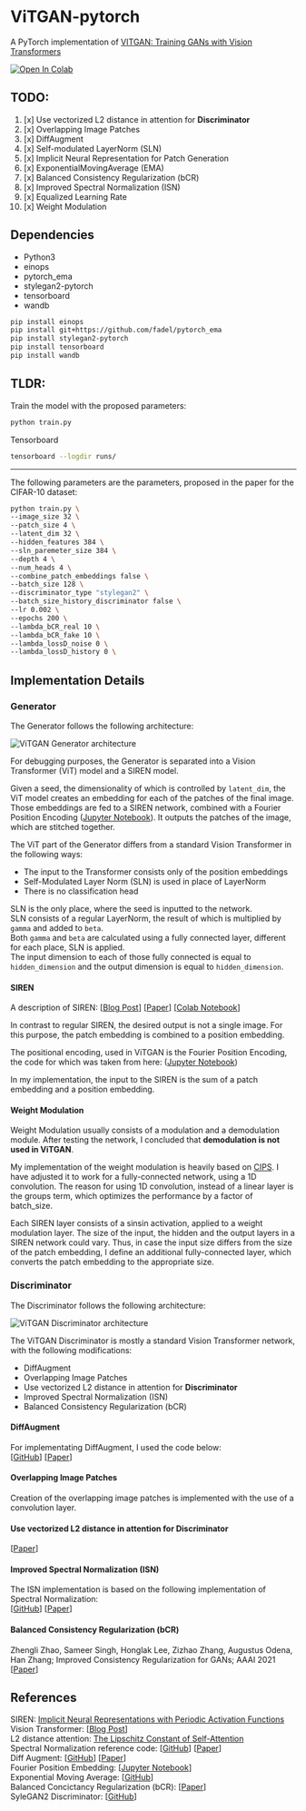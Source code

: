 # ViTGAN-pytorch
A PyTorch implementation of [VITGAN: Training GANs with Vision Transformers](https://arxiv.org/pdf/2107.04589v1.pdf)

[![Open In Colab](https://colab.research.google.com/assets/colab-badge.svg)](https://colab.research.google.com/drive/1kJJw6BYW01HgooCZ2zUDt54e1mXqITXH?usp=sharing)

## TODO:
1.   [x] Use vectorized L2 distance in attention for **Discriminator**
2.   [x] Overlapping Image Patches
2.   [x] DiffAugment
3.   [x] Self-modulated LayerNorm (SLN)
4.   [x] Implicit Neural Representation for Patch Generation
5.   [x] ExponentialMovingAverage (EMA)
6.   [x] Balanced Consistency Regularization (bCR)
7.   [x] Improved Spectral Normalization (ISN)
8.   [x] Equalized Learning Rate
9.   [x] Weight Modulation

## Dependencies

- Python3
- einops
- pytorch_ema
- stylegan2-pytorch
- tensorboard
- wandb

``` bash
pip install einops
pip install git+https://github.com/fadel/pytorch_ema
pip install stylegan2-pytorch
pip install tensorboard
pip install wandb
```

## **TLDR:**

Train the model with the proposed parameters:

``` bash
python train.py
```

Tensorboard

``` bash
tensorboard --logdir runs/
```

***

The following parameters are the parameters, proposed in the paper for the CIFAR-10 dataset:

``` bash
python train.py \
--image_size 32 \
--patch_size 4 \
--latent_dim 32 \
--hidden_features 384 \
--sln_paremeter_size 384 \
--depth 4 \
--num_heads 4 \
--combine_patch_embeddings false \
--batch_size 128 \
--discriminator_type "stylegan2" \
--batch_size_history_discriminator false \
--lr 0.002 \
--epochs 200 \
--lambda_bCR_real 10 \
--lambda_bCR_fake 10 \
--lambda_lossD_noise 0 \
--lambda_lossD_history 0 \
```

## Implementation Details

### Generator

The Generator follows the following architecture:

![ViTGAN Generator architecture](https://drive.google.com/uc?export=view&id=1XaCVOLq8Bvg-I3qM-bugNZcjIW5L7XTO)

For debugging purposes, the Generator is separated into a Vision Transformer (ViT) model and a SIREN model.

Given a seed, the dimensionality of which is controlled by ```latent_dim```, the ViT model creates an embedding for each of the patches of the final image. Those embeddings are fed to a SIREN network, combined with a Fourier Position Encoding \([Jupyter Notebook](https://github.com/tancik/fourier-feature-networks/blob/master/Demo.ipynb)\). It outputs the patches of the image, which are stitched together.

The ViT part of the Generator differs from a standard Vision Transformer in the following ways:
- The input to the Transformer consists only of the position embeddings
- Self-Modulated Layer Norm (SLN) is used in place of LayerNorm
- There is no classification head

SLN is the only place, where the seed is inputted to the network. <br/>
SLN consists of a regular LayerNorm, the result of which is multiplied by ```gamma``` and added to ```beta```. <br/>
Both ```gamma``` and ```beta``` are calculated using a fully connected layer, different for each place, SLN is applied. <br/>
The input dimension to each of those fully connected is equal to ```hidden_dimension``` and the output dimension is equal to ```hidden_dimension```.

#### SIREN

A description of SIREN:
\[[Blog Post](https://tech.fusic.co.jp/posts/2021-08-03-what-are-sirens/)\] \[[Paper](https://arxiv.org/pdf/2006.09661.pdf)\] \[[Colab Notebook](https://colab.research.google.com/github/vsitzmann/siren/blob/master/explore_siren.ipynb)\]

In contrast to regular SIREN, the desired output is not a single image. For this purpose, the patch embedding is combined to a position embedding.

The positional encoding, used in ViTGAN is the Fourier Position Encoding, the code for which was taken from here: \([Jupyter Notebook](https://github.com/tancik/fourier-feature-networks/blob/master/Demo.ipynb)\)

In my implementation, the input to the SIREN is the sum of a patch embedding and a position embedding.

#### Weight Modulation

Weight Modulation usually consists of a modulation and a demodulation module. After testing the network, I concluded that **demodulation is not used in ViTGAN**.

My implementation of the weight modulation is heavily based on [CIPS](https://github.com/saic-mdal/CIPS/blob/main/model/blocks.py#L173). I have adjusted it to work for a fully-connected network, using a 1D convolution. The reason for using 1D convolution, instead of a linear layer is the groups term, which optimizes the performance by a factor of batch_size.

Each SIREN layer consists of a sinsin activation, applied to a weight modulation layer. The size of the input, the hidden and the output layers in a SIREN network could vary. Thus, in case the input size differs from the size of the patch embedding, I define an additional fully-connected layer, which converts the patch embedding to the appropriate size.

### Discriminator

The Discriminator follows the following architecture:

![ViTGAN Discriminator architecture](https://drive.google.com/uc?export=view&id=1LK-WLwNGXqAhJ44MAexSHOyPkyiGapys)

The ViTGAN Discriminator is mostly a standard Vision Transformer network, with the following modifications:
- DiffAugment
- Overlapping Image Patches
- Use vectorized L2 distance in attention for **Discriminator**
- Improved Spectral Normalization (ISN)
- Balanced Consistency Regularization (bCR)

#### DiffAugment

For implementating DiffAugment, I used the code below: <br/>
\[[GitHub](https://github.com/mit-han-lab/data-efficient-gans/blob/master/DiffAugment-stylegan2-pytorch/DiffAugment_pytorch.py)\] \[[Paper](https://arxiv.org/pdf/2006.10738.pdf)\]

#### Overlapping Image Patches

Creation of the overlapping image patches is implemented with the use of a convolution layer.

#### Use vectorized L2 distance in attention for **Discriminator**

\[[Paper](https://arxiv.org/pdf/2006.04710.pdf)\]

#### Improved Spectral Normalization (ISN)

The ISN implementation is based on the following implementation of Spectral Normalization: <br/>
\[[GitHub](https://github.com/koshian2/SNGAN/blob/117fbb19ac79bbc561c3ccfe285d6890ea0971f9/models/core_layers.py#L9)\]
\[[Paper](https://arxiv.org/abs/1802.05957)\]

#### Balanced Consistency Regularization (bCR)

Zhengli Zhao, Sameer Singh, Honglak Lee, Zizhao Zhang, Augustus Odena, Han Zhang; Improved Consistency Regularization for GANs; AAAI 2021
\[[Paper](https://arxiv.org/pdf/2002.04724.pdf)\]

## References
SIREN: [Implicit Neural Representations with Periodic Activation Functions](https://arxiv.org/pdf/2006.09661.pdf) <br/>
Vision Transformer: \[[Blog Post](https://towardsdatascience.com/implementing-visualttransformer-in-pytorch-184f9f16f632)\] <br/>
L2 distance attention: [The Lipschitz Constant of Self-Attention](https://arxiv.org/pdf/2006.04710.pdf) <br/>
Spectral Normalization reference code: \[[GitHub](https://github.com/koshian2/SNGAN/blob/117fbb19ac79bbc561c3ccfe285d6890ea0971f9/models/core_layers.py#L9)\] \[[Paper](https://arxiv.org/abs/1802.05957)\] <br/>
Diff Augment: \[[GitHub](https://github.com/mit-han-lab/data-efficient-gans/blob/master/DiffAugment-stylegan2-pytorch/DiffAugment_pytorch.py)\] \[[Paper](https://arxiv.org/pdf/2006.10738.pdf)\] <br/>
Fourier Position Embedding: \[[Jupyter Notebook](https://github.com/tancik/fourier-feature-networks/blob/master/Demo.ipynb)\] <br/>
Exponential Moving Average: \[[GitHub](https://github.com/fadel/pytorch_ema)\] <br/>
Balanced Concictancy Regularization (bCR): \[[Paper](https://arxiv.org/pdf/2002.04724.pdf)\] <br/>
SyleGAN2 Discriminator: \[[GitHub](https://github.com/lucidrains/stylegan2-pytorch/blob/1a789d186b9697571bd6bbfa8bb1b9735bb42a0c/stylegan2_pytorch/stylegan2_pytorch.py#L627)\] <br/>
